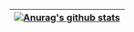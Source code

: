 | <a href="https://github.com/anuraghazra/github-readme-stats"><img align="center" src="https://github-readme-stats-one-bice.vercel.app/api?username=pingzhiLi&show_icons=true&include_all_commits=false&count_private=true&role=OWNER,ORGANIZATION_MEMBER,COLLABORATOR&hide_border=true" alt="Anurag's github stats" /></a> |
 | ------------- |
